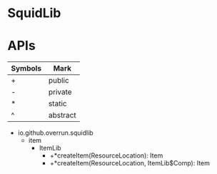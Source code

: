 # SquidLib

# APIs

| Symbols |   Mark   |
| ------- | -------- |
|    +    |  public  |
|    -    |  private |
|    *    |  static  |
|    ^    | abstract |

- io.github.overrun.squidlib
  - item
    - ItemLib
      - +*createItem(ResourceLocation): Item
      - +*createItem(ResourceLocation, ItemLib$Comp): Item
